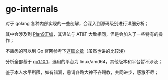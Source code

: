 # go-internals
对于 golang 各种内部实现的一些剖解，会深入到源码级别进行详细分析；

其中会涉及到 [Plan9汇编](http://doc.cat-v.org/plan_9/4th_edition/papers/asm)，其语法与 AT&T 大致相同，但是会加入了一些特有的操作；

不熟悉的可以到 Go 官网参考下[这篇文章](https://golang.org/doc/asm)（虽然也讲的比较浅）

分析全部基于 [go1.10.1](https://github.com/golang/go/tree/dev.boringcrypto.go1.10)，选用的平台为 linux/amd64，其他版本和平台暂不涉及；

鉴于本人水平所限，如有错漏，恳请各路大神不吝赐教，共同进步，感激不尽；
